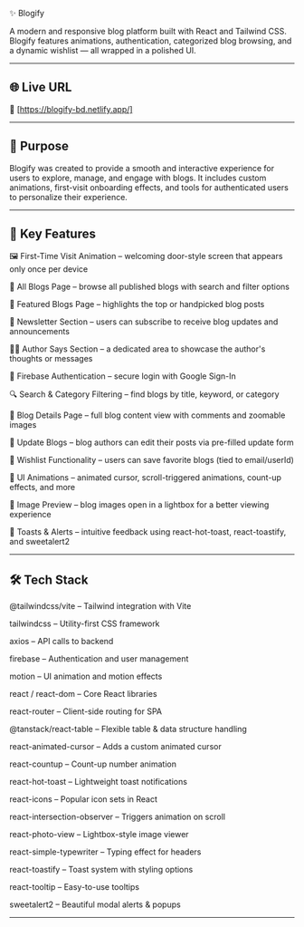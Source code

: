 ✨ Blogify

A modern and responsive blog platform built with React and Tailwind CSS. Blogify features animations, authentication, categorized blog browsing, and a dynamic wishlist — all wrapped in a polished UI.

---

## 🌐 Live URL

🔗 [https://blogify-bd.netlify.app/]

---

## 🎯 Purpose

Blogify was created to provide a smooth and interactive experience for users to explore, manage, and engage with blogs. It includes custom animations, first-visit onboarding effects, and tools for authenticated users to personalize their experience.

---

## 🚀 Key Features
🖼️ First-Time Visit Animation – welcoming door-style screen that appears only once per device

📰 All Blogs Page – browse all published blogs with search and filter options

🌟 Featured Blogs Page – highlights the top or handpicked blog posts

🧾 Newsletter Section – users can subscribe to receive blog updates and announcements

🧑‍💬 Author Says Section – a dedicated area to showcase the author's thoughts or messages

🔐 Firebase Authentication – secure login with Google Sign-In

🔍 Search & Category Filtering – find blogs by title, keyword, or category

📄 Blog Details Page – full blog content view with comments and zoomable images

📝 Update Blogs – blog authors can edit their posts via pre-filled update form

💖 Wishlist Functionality – users can save favorite blogs (tied to email/userId)

🌈 UI Animations – animated cursor, scroll-triggered animations, count-up effects, and more

📸 Image Preview – blog images open in a lightbox for a better viewing experience

🔔 Toasts & Alerts – intuitive feedback using react-hot-toast, react-toastify, and sweetalert2

---

## 🛠️ Tech Stack

@tailwindcss/vite – Tailwind integration with Vite

tailwindcss – Utility-first CSS framework

axios – API calls to backend

firebase – Authentication and user management

motion – UI animation and motion effects

react / react-dom – Core React libraries

react-router – Client-side routing for SPA

@tanstack/react-table – Flexible table & data structure handling

react-animated-cursor – Adds a custom animated cursor

react-countup – Count-up number animation

react-hot-toast – Lightweight toast notifications

react-icons – Popular icon sets in React

react-intersection-observer – Triggers animation on scroll

react-photo-view – Lightbox-style image viewer

react-simple-typewriter – Typing effect for headers

react-toastify – Toast system with styling options

react-tooltip – Easy-to-use tooltips

sweetalert2 – Beautiful modal alerts & popups

---